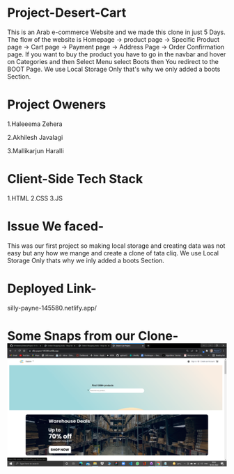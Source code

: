 # Project-Desert-Cart

This is an Arab e-commerce Website and we made this clone in just 5 Days. The flow of the website is Homepage -> product page -> Specific Product page -> Cart page -> Payment page -> Address Page -> Order Confirmation page. If you want to buy the product you have to go in the navbar and hover on Categories and then Select Menu select Boots then You redirect to the BOOT Page. We use Local Storage Only that's why we only added a boots Section.

# Project Oweners 
1.Haleeema Zehera

2.Akhilesh Javalagi

3.Mallikarjun Haralli

# Client-Side Tech Stack
1.HTML
2.CSS
3.JS



# Issue We faced-
This was our first project so making local storage and creating data was not easy but any how we mange and create a clone of tata cliq.
We use Local Storage Only thats why we inly added a boots Section.


# Deployed Link-
silly-payne-145580.netlify.app/



# Some Snaps from our Clone-![aa](https://github.com/07HaleemaZehera/Project-Deser-Cart/blob/main/desertCart.png)




 
